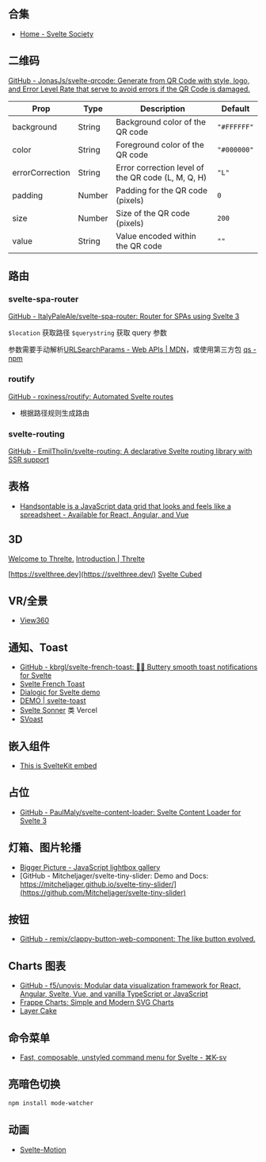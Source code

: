 ## 合集

- [Home - Svelte Society](https://sveltesociety.dev/)

## 二维码

[GitHub - JonasJs/svelte-qrcode: Generate from QR Code with style, logo, and Error Level Rate that serve to avoid errors if the QR Code is damaged.](https://github.com/JonasJs/svelte-qrcode)

| Prop            | Type   | Description                                        | Default     |
| --------------- | ------ | -------------------------------------------------- | ----------- |
| background      | String | Background color of the QR code                    | `"#FFFFFF"` |
| color           | String | Foreground color of the QR code                    | `"#000000"` |
| errorCorrection | String | Error correction level of the QR code (L, M, Q, H) | `"L"`       |
| padding         | Number | Padding for the QR code (pixels)                   | `0`         |
| size            | Number | Size of the QR code (pixels)                       | `200`       |
| value           | String | Value encoded within the QR code                   | `""`        |


## 路由

### svelte-spa-router

[GitHub - ItalyPaleAle/svelte-spa-router: Router for SPAs using Svelte 3](https://github.com/ItalyPaleAle/svelte-spa-router)


`$location` 获取路径
`$querystring` 获取 query 参数

参数需要手动解析[URLSearchParams - Web APIs | MDN](https://developer.mozilla.org/en-US/docs/Web/API/URLSearchParams)，或使用第三方包 [qs - npm](https://www.npmjs.com/package/qs)




### routify

[GitHub - roxiness/routify: Automated Svelte routes](https://github.com/roxiness/routify)

- 根据路径规则生成路由

### svelte-routing

[GitHub - EmilTholin/svelte-routing: A declarative Svelte routing library with SSR support](https://github.com/EmilTholin/svelte-routing)

## 表格

- [Handsontable is a JavaScript data grid that looks and feels like a spreadsheet - Available for React, Angular, and Vue](https://handsontable.com/)

## 3D

[Welcome to Threlte.](https://next.threlte.xyz/)
[Introduction | Threlte](https://threlte.xyz/)

[https://svelthree.dev](https://svelthree.dev/)
[Svelte Cubed](https://svelte-cubed.vercel.app/)


## VR/全景

- [View360](https://naver.github.io/egjs-view360/)

## 通知、Toast

- [GitHub - kbrgl/svelte-french-toast: 🍞🥂 Buttery smooth toast notifications for Svelte](https://github.com/kbrgl/svelte-french-toast)
- [Svelte French Toast](https://svelte-french-toast.vercel.app/)
- [Dialogic for Svelte demo](https://arthurclemens.github.io/dialogic/svelte/index.html)
- [DEMO | svelte-toast](https://zerodevx.github.io/svelte-toast/)
- [Svelte Sonner](https://svelte-sonner.vercel.app/) 类 Vercel
- [SVoast](https://svoast.vercel.app/)

## 嵌入组件

- [This is SvelteKit embed](https://sveltekit-embed.vercel.app/)

## 占位

- [GitHub - PaulMaly/svelte-content-loader: Svelte Content Loader for Svelte 3](https://github.com/PaulMaly/svelte-content-loader)

## 灯箱、图片轮播

- [Bigger Picture - JavaScript lightbox gallery](https://biggerpicture.henrygd.me/)
- [GitHub - Mitcheljager/svelte-tiny-slider: Demo and Docs: https://mitcheljager.github.io/svelte-tiny-slider/](https://github.com/Mitcheljager/svelte-tiny-slider)


## 按钮

- [GitHub - remjx/clappy-button-web-component: The like button evolved.](https://github.com/remjx/clappy-button-web-component)

## Charts 图表

- [GitHub - f5/unovis: Modular data visualization framework for React, Angular, Svelte, Vue, and vanilla TypeScript or JavaScript](https://github.com/f5/unovis)
- [Frappe Charts: Simple and Modern SVG Charts](https://frappe.io/charts)
- [Layer Cake](https://layercake.graphics/)

## 命令菜单

- [Fast, composable, unstyled command menu for Svelte - ⌘K-sv](https://www.cmdk-sv.com/)

## 亮暗色切换

```bash
npm install mode-watcher
```


## 动画

- [Svelte-Motion](https://svelte-motion.gradientdescent.de/)